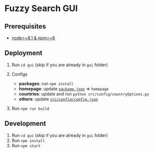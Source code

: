 # Fuzzy Search GUI

## Prerequisites

* [node>=8.1 & npm>=6](https://nodejs.org/en/)

## Deployment

1. Run `cd gui` (skip if you are already in `gui` folder)
2. Configs
	* **packages**: run `npm install`
	* **homepage**: update [`package.json`](https://github.com/usc-isi-i2/wikidata-fuzzy-search/blob/master/gui/package.json) => `homepage`
	* **countries**: update and run `python src/config/countryOptions.py`
	* **others**: update [`src/config/config.json`](https://github.com/usc-isi-i2/wikidata-fuzzy-search/blob/master/gui/src/config/config.json)
	
3. Run `npm run build`

## Development

1. Run `cd gui` (skip if you are already in `gui` folder)
2. Run `npm install`
3. Run `npm start`